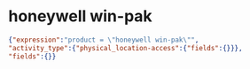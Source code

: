honeywell win-pak
=================

```JSON
{"expression":"product = \"honeywell win-pak\"",
"activity_type":{"physical_location-access":{"fields":{}}},
"fields":{}}
```